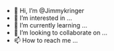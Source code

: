 - 👋 Hi, I’m @Jimmykringer
- 👀 I’m interested in ...
- 🌱 I’m currently learning ...
- 💞️ I’m looking to collaborate on ...
- 📫 How to reach me ...

<!---
Jimmykringer/Jimmykringer is a ✨ special ✨ repository because its `README.md` (this file) appears on your GitHub profile.
You can click the Preview link to take a look at your changes.
--->
